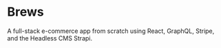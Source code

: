 # Brews
A full-stack e-commerce app from scratch using React, GraphQL, Stripe, and the Headless CMS Strapi.
